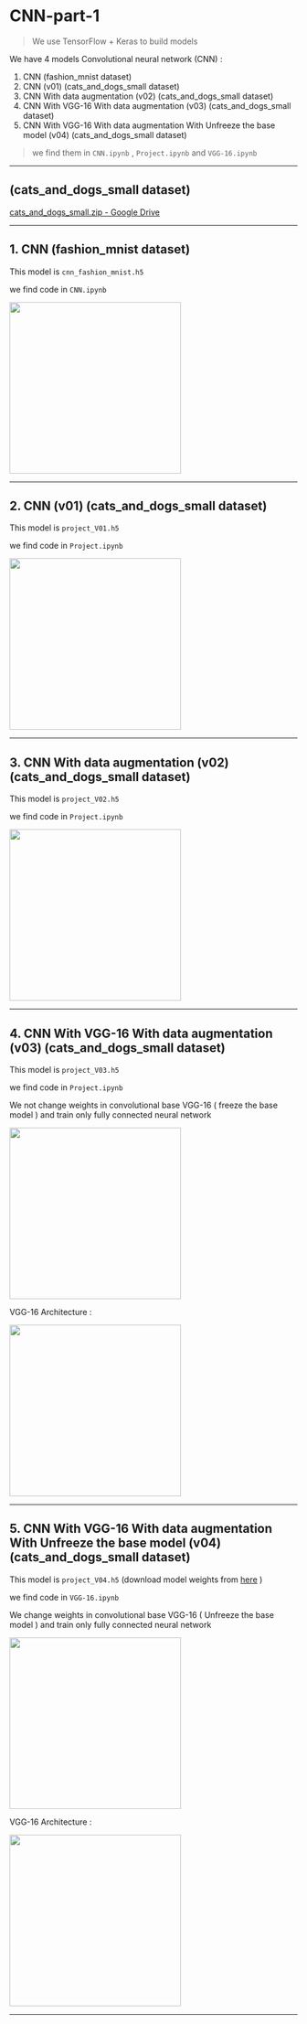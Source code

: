 # CNN-part-1

> We use TensorFlow + Keras to build models

We have 4 models Convolutional neural network (CNN) :

1. CNN (fashion_mnist dataset)
2. CNN (v01) (cats_and_dogs_small dataset)
3. CNN With data augmentation (v02) (cats_and_dogs_small dataset)
4. CNN With VGG-16 With data augmentation (v03) (cats_and_dogs_small dataset)
5. CNN With VGG-16 With data augmentation With Unfreeze the base model (v04) (cats_and_dogs_small dataset)

> we find them in `CNN.ipynb` , `Project.ipynb` and `VGG-16.ipynb`

---

## (cats_and_dogs_small dataset)

[cats_and_dogs_small.zip - Google Drive](https://drive.google.com/file/d/16AlwTDOeyFaiP3RPxKOk5s80IycK80X4/view)

---

## 1. CNN (fashion_mnist dataset)

This model is `cnn_fashion_mnist.h5`

we find code in `CNN.ipynb`

<!-- ![cnn_fashion_mnist](cnn_fashion_mnist.png) -->

<img src="cnn_fashion_mnist.png" height="" width="300" />


---

## 2. CNN (v01) (cats_and_dogs_small dataset)

This model is `project_V01.h5`

we find code in `Project.ipynb`

<!-- ![CNN (v01)](project_V01.png) -->

<img src="project_V01.png" width="300" />

---

## 3. CNN With data augmentation (v02) (cats_and_dogs_small dataset)

This model is `project_V02.h5`

we find code in `Project.ipynb`

<!-- ![CNN (v02)](project_V02.png) -->

<img src="project_V02.png" width="300" />

---

## 4. CNN With VGG-16 With data augmentation (v03) (cats_and_dogs_small dataset)

This model is `project_V03.h5`

we find code in `Project.ipynb`

We not change weights in convolutional base VGG-16 ( freeze the base model ) and train only fully connected neural network

<!-- ![CNN (v03)](project_V03.png) -->

<img src="project_V03.png" width="300" />

VGG-16 Architecture :

<!-- ![VGG_16](VGG_16.png) -->

<img src="VGG_16.png" width="300" />

---

## 5. CNN With VGG-16 With data augmentation With Unfreeze the base model (v04) (cats_and_dogs_small dataset)

This model is `project_V04.h5` (download model weights from [here](https://drive.google.com/file/d/1QR8SlQggBtn_A8EI77RtejgX3NiY9RWe/view?usp=sharing) )

we find code in `VGG-16.ipynb`

We change weights in convolutional base VGG-16 ( Unfreeze the base model ) and train only fully connected neural network

<!-- ![CNN (v03)](project_V03.png) -->

<img src="project_V03.png" width="300" />

VGG-16 Architecture :

<!-- ![VGG_16](VGG_16.png) -->

<img src="VGG_16.png" width="300" />

---
